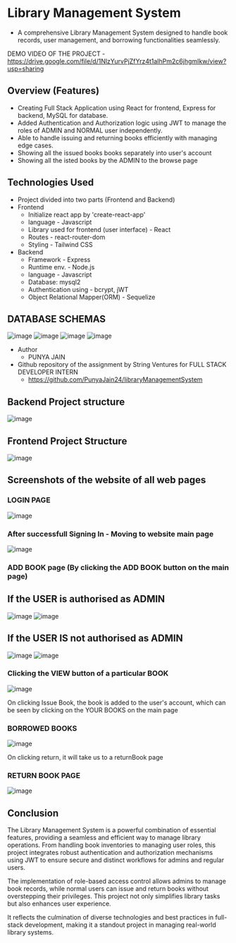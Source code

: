 # Library Management System
- A comprehensive Library Management System designed to handle book records, user management, and borrowing functionalities seamlessly.

DEMO VIDEO OF THE PROJECT - https://drive.google.com/file/d/1NlzYurvPjZfYrz4t1aIhPm2c6jhgmIkw/view?usp=sharing

## Overview (Features)
  - Creating Full Stack Application using React for frontend, Express for backend, MySQL for database.
  - Added Authentication and Authorization logic using JWT to manage the roles of ADMIN and NORMAL user independently.
  - Able to handle issuing and returning books efficiently with managing edge cases.
  - Showing all the issued books books separately into user's account
  - Showing all the isted books by the ADMIN to the browse page

## Technologies Used
  - Project divided into two parts (Frontend and Backend)
  - Frontend
      - Initialize react app by 'create-react-app'
      - language - Javascript
      - Library used for frontend (user interface) - React
      - Routes - react-router-dom
      - Styling - Tailwind CSS
  - Backend
      - Framework - Express
      - Runtime env. - Node.js
      - language - Javascript
      - Database: mysql2
      - Authentication using - bcrypt, jWT
      - Object Relational Mapper(ORM) - Sequelize

## DATABASE SCHEMAS
![image](https://github.com/user-attachments/assets/6643ab2c-6448-45cd-87d1-fb2dfe14c025)
![image](https://github.com/user-attachments/assets/1b9a2895-7145-45cd-b88b-5a2927969d9c)
![image](https://github.com/user-attachments/assets/7e2782f5-909d-4c44-ad0f-2195586ec6eb)
![image](https://github.com/user-attachments/assets/a64252b3-a41b-433e-af59-2aa4b50f184b)



- Author
  - PUNYA JAIN
- Github repository of the assignment by String Ventures for FULL STACK DEVELOPER INTERN
  - https://github.com/PunyaJain24/libraryManagementSystem
 
## Backend Project structure
![image](https://github.com/user-attachments/assets/7fad07b8-8b84-4ff3-977a-f39cb3bb7f61)

## Frontend Project Structure
![image](https://github.com/user-attachments/assets/c92e5395-76e7-48e4-beaf-e41347f8f015)

## Screenshots of the website of all web pages

### LOGIN PAGE
![image](https://github.com/user-attachments/assets/b1ff9224-9f01-483b-ac39-47b5d7822439)

### After successfull Signing In - Moving to website main page
![image](https://github.com/user-attachments/assets/34806dd1-c9bb-435c-9593-74ed4b81f2d0)

### ADD BOOK page (By clicking the ADD BOOK button on the main page)

## If the USER is authorised as ADMIN
![image](https://github.com/user-attachments/assets/f87a3cda-3f6b-4430-9d3c-4eedb7ce401e)
![image](https://github.com/user-attachments/assets/bc26a9bb-0055-4d3e-9b90-e385656031df)

## If the USER IS not authorised as ADMIN
![image](https://github.com/user-attachments/assets/a8ef8e19-ea49-46a7-a030-a33ffecc796f)
![image](https://github.com/user-attachments/assets/57e12ca9-a6fa-4702-8d0d-59e1096d3753)

### Clicking the VIEW button of a particular BOOK
![image](https://github.com/user-attachments/assets/e1aa738f-baf4-464d-b53e-b86fc25a635c)

On clicking Issue Book, the book is added to the user's account, which can be seen by clicking on the YOUR BOOKS on the main page
### BORROWED BOOKS
![image](https://github.com/user-attachments/assets/a01a20f5-f9a7-4550-8b4d-e62eb4d43db2)

On clicking return, it will take us to a returnBook page 
### RETURN BOOK PAGE
![image](https://github.com/user-attachments/assets/5bd6a744-1db5-41c5-b1ec-9cc2296d6bd6)


## Conclusion
The Library Management System is a powerful combination of essential features, providing a seamless and efficient way to manage library operations. 
From handling book inventories to managing user roles, this project integrates robust authentication and authorization mechanisms using JWT to ensure 
secure and distinct workflows for admins and regular users.

The implementation of role-based access control allows admins to manage book records, while normal users can issue and return books without overstepping
their privileges. This project not only simplifies library tasks but also enhances user experience.

It reflects the culmination of diverse technologies and best practices in full-stack development, making it a standout project in managing real-world 
library systems.





